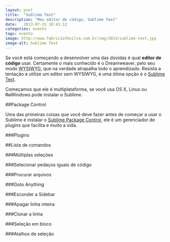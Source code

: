 ```yaml
---
layout: post
title:  "Sublime Text"
description: "Meu editor de código, Sublime Text"
date:   2013-07-31 18:41:12
categories: evento
tags: evento
image: http://www.fabriciofmsilva.com.br/img/2013/sublime-text.jpg
image-alt: Sublime Text
---
```


Se você está começando a desenvolver uma das dúvidas é qual **editor de código** usar. Certamente o mais conhecido é o Dreamweaver, pelo seu modo <abbr title="What You See Is What You Get">WYSIWYG</abbr>, que na verdade atrapalha todo o aprendizado. Resista a tentação e utilize um editor sem WYSIWYG, e uma ótima opção é o [Sublime Text](http://www.sublimetext.com/).

Começamos que ele é multiplataforma, se você usa OS X, Linux ou <del>Ru</del>Windows pode instalar o Sublime.

##Package Control

Uma das primeiras coisas que você deve fazer antes de começar a usar o Sublime é instalar o [Sublime Package Control](http://wbond.net/sublime_packages/package_control/installation), ele é um gerenciador de <i class="idiomatic" lang="en">plugins</i> que facilita e muito a vida.

###Plugins

##Lista de comandos

###Múltiplas seleções

###Selecionar pedaços iguais de código

###Procurar arquivos

###Goto Anything

###Esconder a Sidebar

###Apagar linha inteira

###Clonar a linha

###Seleção em bloco

###Atalhos de seleção

